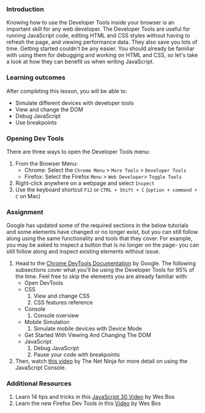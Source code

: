 ### Introduction
Knowing how to use the Developer Tools inside your browser is an important skill for any web developer. The Developer Tools are useful for running JavaScript code, editing HTML and CSS styles without having to refresh the page, and viewing performance data. They also save you lots of time. Getting started couldn't be any easier. You should already be familiar with using them for debugging and working on HTML and CSS, so let's take a look at how they can benefit us when writing JavaScript.
### Learning outcomes
After completing this lesson, you will be able to:
- Simulate different devices with developer tools
- View and change the DOM
- Debug JavaScript 
- Use breakpoints
### Opening Dev Tools

There are three ways to open the Developer Tools menu:

1. From the Browser Menu:
    - Chrome: Select the `Chrome Menu` > `More Tools` > `Developer Tools`
    - Firefox: Select the Firefox `Menu` > `Web Developer`> `Toggle Tools`  
2. Right-click anywhere on a webpage and select `Inspect`
3. Use the keyboard shortcut `F12` or `CTRL + Shift + C` (`option + command + C` on Mac)

### Assignment

<div class="lesson-content__panel" markdown="1">

Google has updated some of the required sections in the below tutorials and some elements have changed or no longer exist, but you can still follow along using the same functionality and tools that they cover. For example, you may be asked to inspect a button that is no longer on the page- you can still follow along and inspect existing elements without issue.

1. Head to the [Chrome DevTools Documentation](https://developers.google.com/web/tools/chrome-devtools/) by Google. The following subsections cover what you'll be using the Developer Tools for 95% of the time.  Feel free to skip the elements you are already familiar with:
    - Open DevTools
    - CSS
        1. View and change CSS
        2. CSS features reference
    - Console
        1. Console overview
    - Mobile Simulation
        1. Simulate mobile devices with Device Mode
    - Get Started With Viewing And Changing The DOM
    - JavaScript
        1. Debug JavaScript
        2. Pause your code with breakpoints
 2. Then, watch [this video](https://www.youtube.com/watch?v=JzZFccCEgGA) by The Net Ninja for more detail on using the JavaScript Console.

</div>

### Additional Resources

1. Learn 14 tips and tricks in this [JavaScript 30 Video](https://www.youtube.com/watch?v=xkzDaKwinA8) by Wes Bos
1. Learn the new Firefox Dev Tools in this [Video](https://youtu.be/yznVkCuohGg) by Wes Bos
